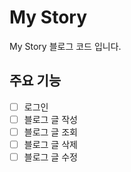 # My Story

My Story 블로그 코드 입니다.

## 주요 기능

- [ ] 로그인
- [ ] 블로그 글 작성
- [ ] 블로그 글 조회
- [ ] 블로그 글 삭제
- [ ] 블로그 글 수정
